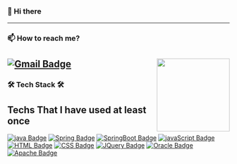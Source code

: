 ### 👋 Hi there 
---
### 📫 How to reach me?
[![Gmail Badge](https://img.shields.io/badge/Gmail-D14836?style=flat&logo=Gmail&logoColor=white)](mailto:msyj10@gmail.com)
<img align='right' src="https://github-readme-stats.vercel.app/api?username=mjpark-19" height="165">
---
<!--
**mjpark-19/mjpark-19** is a ✨ _special_ ✨ repository because its `README.md` (this file) appears on your GitHub profile.

Here are some ideas to get you started:

- 🔭 I’m currently working on ...
- 🌱 I’m currently learning ...
- 👯 I’m looking to collaborate on ...
- 🤔 I’m looking for help with ...
- 💬 Ask me about ...
- 📫 How to reach me: ...
- 😄 Pronouns: ...
- ⚡ Fun fact: ...

-->

### :hammer_and_wrench: Tech Stack :hammer_and_wrench:
## Techs That I have used at least once
[![java Badge](https://img.shields.io/badge/JAVA-CD5C5C?style=flat&logo=Java&logoColor=white)]() [![Spring Badge](https://img.shields.io/badge/Spring-990EE90?style=flat&logo=Spring&logoColor=white)]() [![SpringBoot Badge](https://img.shields.io/badge/Spring_Boot-7CFC00?style=flat&logo=SpringBoot&logoColor=white)]() [![javaScript Badge](https://img.shields.io/badge/JavaScript-F7DF1E?style=flat&logo=JavaScript&logoColor=white)]() [![HTML Badge](https://img.shields.io/badge/HTML-FFBF00?style=flat&logo=HTML5&logoColor=white)]() [![CSS Badge](https://img.shields.io/badge/CSS3-9FE2BF?style=flat&logo=CSS3&logoColor=white)]()  [![JQuery Badge](https://img.shields.io/badge/JQuery-D3D3D3?style=flat&logo=JQuery&logoColor=white)]() 
[![Oracle Badge](https://img.shields.io/badge/Oracle-FF0000?style=flat&logo=Oracle&logoColor=white)]() [![Apache Badge](https://img.shields.io/badge/Apache_Tomcat-F0E68C?style=flat&logo=ApacheTomcat&logoColor=white)]()


